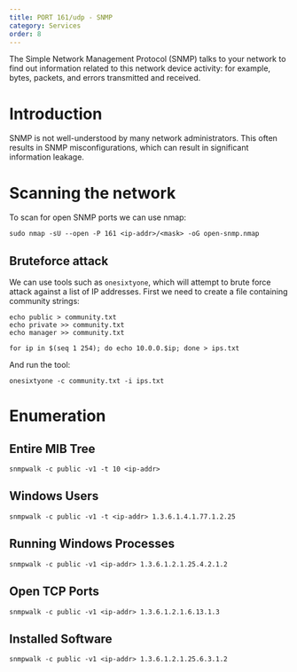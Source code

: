 ```yaml
---
title: PORT 161/udp - SNMP
category: Services
order: 8
---
```


The Simple Network Management Protocol (SNMP) talks to your network to find out information related to this network device activity: for example, bytes, packets, and errors transmitted and received.

# Introduction

SNMP is not well-understood by many network administrators. This often results in SNMP misconfigurations, which can result in significant information leakage.

# Scanning the network

To scan for open SNMP ports we can use nmap:

```
sudo nmap -sU --open -P 161 <ip-addr>/<mask> -oG open-snmp.nmap
```

## Bruteforce attack

We can use tools such as `onesixtyone`, which will attempt to brute force attack against a list of IP addresses. First we need to create a file containing community strings:

```
echo public > community.txt
echo private >> community.txt
echo manager >> community.txt

for ip in $(seq 1 254); do echo 10.0.0.$ip; done > ips.txt
```

And run the tool:

```
onesixtyone -c community.txt -i ips.txt
```

# Enumeration

## Entire MIB Tree

```
snmpwalk -c public -v1 -t 10 <ip-addr>
```

## Windows Users

```
snmpwalk -c public -v1 -t <ip-addr> 1.3.6.1.4.1.77.1.2.25
```

## Running Windows Processes

```
snmpwalk -c public -v1 <ip-addr> 1.3.6.1.2.1.25.4.2.1.2
```

## Open TCP Ports

```
snmpwalk -c public -v1 <ip-addr> 1.3.6.1.2.1.6.13.1.3
```

## Installed Software

```
snmpwalk -c public -v1 <ip-addr> 1.3.6.1.2.1.25.6.3.1.2
```
